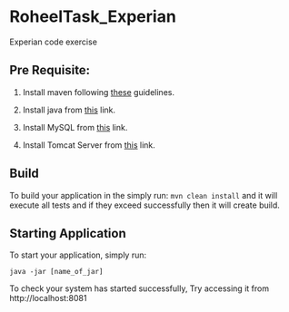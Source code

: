 # RoheelTask_Experian
Experian code exercise


## Pre Requisite:
1. Install maven following [these](https://docs.wso2.com/display/IS323/Installing+Apache+Maven+on+Windows) guidelines.

2. Install java from [this](https://www.java.com/en/download/) link.

3. Install MySQL from [this](https://dev.mysql.com/downloads/) link.

4. Install Tomcat Server from [this](https://tomcat.apache.org/download-80.cgi) link.


## Build
To build your application in the simply run: `mvn clean install` and it will execute all tests and if they exceed successfully then it will create build.

## Starting Application
To start your application, simply run: 

    java -jar [name_of_jar]

To check your system has started successfully, Try accessing it from http://localhost:8081
